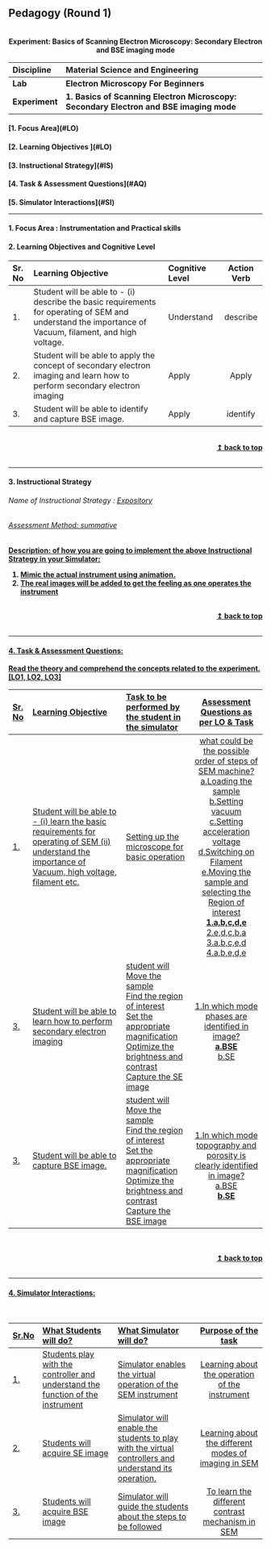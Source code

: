 ## Pedagogy (Round 1)
<p align="center">

<br>
<b> Experiment: Basics of Scanning Electron Microscopy: Secondary Electron and BSE imaging mode  <a name="top"></a> <br>
</p>

<b>Discipline | <b>Material Science and Engineering
:--|:--|
<b> Lab | <b> Electron Microscopy For Beginners
<b> Experiment|     <b> 1. Basics of Scanning Electron Microscopy: Secondary Electron and BSE imaging mode


<h4> [1. Focus Area](#LO)
<h4> [2. Learning Objectives ](#LO)
<h4> [3. Instructional Strategy](#IS)
<h4> [4. Task & Assessment Questions](#AQ)
<h4> [5. Simulator Interactions](#SI)
<hr>

<a name="LO"></a>
#### 1. Focus Area : Instrumentation and Practical skills

#### 2. Learning Objectives and Cognitive Level


Sr. No |	Learning Objective	| Cognitive Level | Action Verb
:--|:--|:--|:-:
1.| Student will be able to - (i) describe the basic requirements for operating of SEM and understand the importance of Vacuum, filament, and high voltage. | Understand | describe
2.| Student will be able to apply the concept of secondary electron imaging and learn how to perform secondary electron imaging | Apply |Apply
3.| Student will be able to identify and capture  BSE image. | Apply | identify



<br/>
<div align="right">
    <b><a href="#top">↥ back to top</a></b>
</div>
<br/>
<hr>

<a name="IS"></a>
#### 3. Instructional Strategy
###### Name of Instructional Strategy  :    <u> Expository
###### Assessment Method: summative

<u> <b>Description: </b> of how you are going to implement the above Instructional Strategy in your Simulator: </u>
<br>
1. Mimic the actual instrument using animation.
2. The real images will be added to get the feeling as one operates the instrument

<br/>
<div align="right">
    <b><a href="#top">↥ back to top</a></b>
</div>
<br/>
<hr>

<a name="AQ"></a>
#### 4. Task & Assessment Questions:

Read the theory and comprehend the concepts related to the experiment. [LO1, LO2, LO3]
<br>

Sr. No |	Learning Objective	| Task to be performed by <br> the student  in the simulator | Assessment Questions as per LO & Task
:--|:--|:--|:-:
1.| Student will be able to - (i) learn the basic requirements for operating of SEM (ii) understand the importance of Vacuum, high voltage, filament etc.| Setting up the microscope for basic operation  | what could be the possible order of steps of SEM machine?<br>a.Loading the sample<br>b.Setting vacuum<br>c.Setting acceleration voltage<br>d.Switching on Filament<br>e.Moving the sample and selecting the Region of interest<br><b>1.a,b,c,d,e</b><br>2.e,d,c,b,a<br>3.a,b,c,e,d<br>4.a,b,e,d,e
3.| Student will be able to learn how to perform secondary electron imaging | student will<br>Move the sample<br>Find the region of interest<br>Set the appropriate magnification<br>Optimize the brightness and contrast<br>Capture the SE image | <br> 1.In which mode phases are identified in image?<br><b>a.BSE</b><br>b.SE
3.| Student will be able to capture BSE image. | student will<br>Move the sample<br>Find the region of interest<br>Set the appropriate magnification<br>Optimize the brightness and contrast<br>Capture the BSE image | <br> 1.In which mode topography and porosity is clearly identified in image?<br>a.BSE<br><b>b.SE</b>




 <br>

 
<br/>
<div align="right">
    <b><a href="#top">↥ back to top</a></b>
</div>
<br/>
<hr>

<a name="SI"></a>

#### 4. Simulator Interactions:
<br>

Sr.No | What Students will do? |	What Simulator will do?	| Purpose of the task
:--|:--|:--|:--:
1.| Students play with the controller and understand the function of the instrument |Simulator enables the virtual operation of the SEM instrument | Learning about the operation of the instrument
2.| Students will acquire SE image | Simulator will enable the students to play with the virtual controllers and understand its operation. | Learning about the different modes of imaging in SEM
3.| Students will acquire BSE image | Simulator will guide the students about the steps to be followed | To learn the different contrast mechanism in SEM